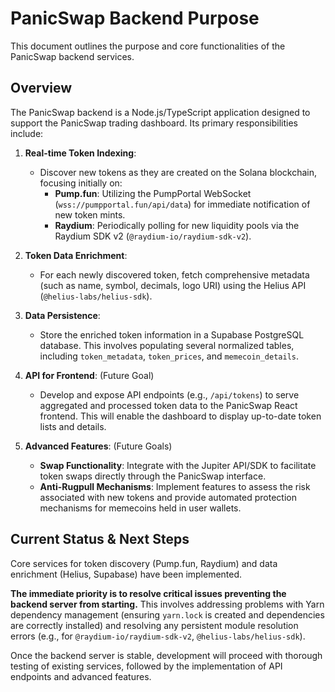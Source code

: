# PanicSwap Backend Purpose

This document outlines the purpose and core functionalities of the PanicSwap backend services.

## Overview

The PanicSwap backend is a Node.js/TypeScript application designed to support the PanicSwap trading dashboard. Its primary responsibilities include:

1.  **Real-time Token Indexing**:
    *   Discover new tokens as they are created on the Solana blockchain, focusing initially on:
        *   **Pump.fun**: Utilizing the PumpPortal WebSocket (`wss://pumpportal.fun/api/data`) for immediate notification of new token mints.
        *   **Raydium**: Periodically polling for new liquidity pools via the Raydium SDK v2 (`@raydium-io/raydium-sdk-v2`).

2.  **Token Data Enrichment**:
    *   For each newly discovered token, fetch comprehensive metadata (such as name, symbol, decimals, logo URI) using the Helius API (`@helius-labs/helius-sdk`).

3.  **Data Persistence**:
    *   Store the enriched token information in a Supabase PostgreSQL database. This involves populating several normalized tables, including `token_metadata`, `token_prices`, and `memecoin_details`.

4.  **API for Frontend**: (Future Goal)
    *   Develop and expose API endpoints (e.g., `/api/tokens`) to serve aggregated and processed token data to the PanicSwap React frontend. This will enable the dashboard to display up-to-date token lists and details.

5.  **Advanced Features**: (Future Goals)
    *   **Swap Functionality**: Integrate with the Jupiter API/SDK to facilitate token swaps directly through the PanicSwap interface.
    *   **Anti-Rugpull Mechanisms**: Implement features to assess the risk associated with new tokens and provide automated protection mechanisms for memecoins held in user wallets.

## Current Status & Next Steps

Core services for token discovery (Pump.fun, Raydium) and data enrichment (Helius, Supabase) have been implemented.

**The immediate priority is to resolve critical issues preventing the backend server from starting.** This involves addressing problems with Yarn dependency management (ensuring `yarn.lock` is created and dependencies are correctly installed) and resolving any persistent module resolution errors (e.g., for `@raydium-io/raydium-sdk-v2`, `@helius-labs/helius-sdk`).

Once the backend server is stable, development will proceed with thorough testing of existing services, followed by the implementation of API endpoints and advanced features.
